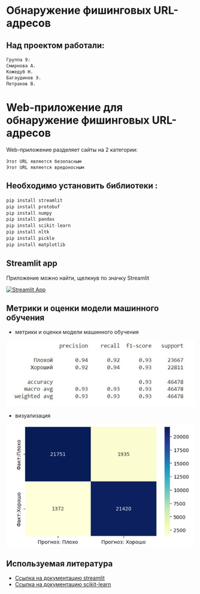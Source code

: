 # Обнаружение фишинговых URL-адресов

## Над проектом работали:

```
Группа 9:
Смирнова А.
Кожедуб Н.
Багаудинов Э.
Петраков В.
```

# Web-приложение для обнаружение фишинговых URL-адресов
Web-приложение разделяет сайты на 2 категории:

```
Этот URL является безопасным
Этот URL является вредоносным
```
## Необходимо установить  библиотеки :
```python
pip install streamlit
pip install protobuf
pip install numpy
pip install pandas
pip install scikit-learn
pip install nltk
pip install pickle
pip install matplotlib
```

## Streamlit app
Приложение можно найти, щелкнув по значку Streamlit

[![Streamlit App](https://static.streamlit.io/badges/streamlit_badge_black_white.svg)](https://smirnovaanastasia1234-final-hw-streamlit-sq0yb0.streamlit.app/)

## Метрики и оценки модели машинного обучения

* метрики и оценки модели машинного обучения
  
![Accurancy](images/accurancy.jpg "Accurancy")

* визуализация

![train](images/train.jpg "train")

## Используемая литература
* [Ссылка на документацию streamlit](https://docs.streamlit.io/)
* [Ссылка на документацию scikit-learn](https://scikit-learn.org/)

